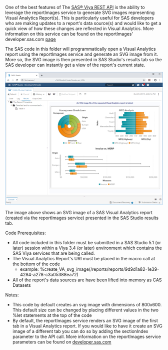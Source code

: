 One of the best features of The [SAS® Viya REST API](https://developer.sas.com/apis/rest/) is the ability to leverage the reportImages service to generate SVG images representing Visual Analytics Report(s).  This is particularly useful for SAS developers who are making updates to a report's data source(s) and would like to get a quick view of how these changes are reflected in Visual Analytics.  More information on this service can be found on the reportImages' developer.sas.com [page](https://developer.sas.com/apis/rest/Visualization/#report-images)

The SAS code in this folder will programmatically open a Visual Analytics report using the reportImages service and generate an SVG image from it.  More so, the SVG image is then presented in SAS Studio's results tab so the SAS developer can instantly get a view of the report's current state.

![](./create_VA_svg_image.png)

The image above shows an SVG image of a SAS Visual Analytics report (created via the reportImages service) presented in the SAS Studio results tab.

Code Prerequisites:

* All code included in this folder must be submitted in a SAS Studio 5.1 (or later) session within a Viya 3.4 (or later) environment which contains the SAS Viya services that are being called. 
* The Visual Analytics Report's URI must be placed in the macro call at the bottom of the code
    * example: %create_VA_svg_image(/reports/reports/9d9d1a82-1e39-4284-a278-c3a05388ea72)
* All of the report's data sources are have been lifted into memory as CAS Datasets

Notes:
* This code by default creates an svg image with dimensions of 800x600.  This default size can be changed by placing different values in the two %let statements at the top of the code
* By default, the reportImages service renders an SVG image of the first tab in a Visual Analytics report.  If you would like to have it create an SVG image of a different tab you can do so by adding the sectionIndex parameter to the API call.  More information on the reportImages service parameters can be found on [developer.sas.com](https://developer.sas.com/apis/rest/Visualization/#operations-2)
